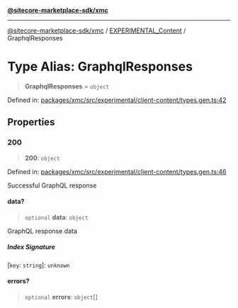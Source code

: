 [**@sitecore-marketplace-sdk/xmc**](../../../../README.md)

***

[@sitecore-marketplace-sdk/xmc](../../../../README.md) / [EXPERIMENTAL\_Content](../README.md) / GraphqlResponses

# Type Alias: GraphqlResponses

> **GraphqlResponses** = `object`

Defined in: [packages/xmc/src/experimental/client-content/types.gen.ts:42](https://github.com/Sitecore/marketplace-sdk/blob/main/packages/xmc/src/experimental/client-content/types.gen.ts#L42)

## Properties

### 200

> **200**: `object`

Defined in: [packages/xmc/src/experimental/client-content/types.gen.ts:46](https://github.com/Sitecore/marketplace-sdk/blob/main/packages/xmc/src/experimental/client-content/types.gen.ts#L46)

Successful GraphQL response

#### data?

> `optional` **data**: `object`

GraphQL response data

##### Index Signature

\[`key`: `string`\]: `unknown`

#### errors?

> `optional` **errors**: `object`[]
